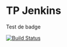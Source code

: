 # TP Jenkins
Test de badge

[![Build Status](http://b6ef-91-170-0-184.eu.ngrok.io/buildStatus/icon?job=deployment)](http://b6ef-91-170-0-184.eu.ngrok.io/job/deployment/)

